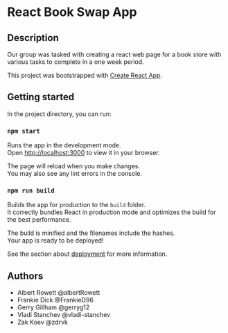 # React Book Swap App 

## Description 
Our group was tasked with creating a react web page for a book store with various tasks to complete in a one week period. 

This project was bootstrapped with [Create React App](https://github.com/facebook/create-react-app).

## Getting started 

In the project directory, you can run:

### `npm start`

Runs the app in the development mode.\
Open [http://localhost:3000](http://localhost:3000) to view it in your browser.

The page will reload when you make changes.\
You may also see any lint errors in the console.

### `npm run build`

Builds the app for production to the `build` folder.\
It correctly bundles React in production mode and optimizes the build for the best performance.

The build is minified and the filenames include the hashes.\
Your app is ready to be deployed!

See the section about [deployment](https://facebook.github.io/create-react-app/docs/deployment) for more information.

## Authors 

- Albert Rowett @albertRowett
- Frankie Dick @FrankieD96
- Gerry Gillham @gerryg12
- Vladi Stanchev @vladi-stanchev
- Zak Koev @zdrvk


